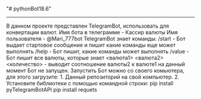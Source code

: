 "# pythonBot18.6" 
_________________________________________________________________________________________
В данном проекте представлен TelegramBot, использовать для конвертации валют.
Имя бота в телеграмме - Кассир валюты
Имя пользователя - @Mari_777bot
TelegramBot знает команды:
          /start - Бот выдает стартовое сообщение и
                   пишит какие команды  еще может выполнять
          /help - Бот пишит, какие команды  может выполнять
          /value - Бот пишит все валюты, которые знает
          <валюта1> <валюта2> <количество> - выводит соотношение
                        валюты2 к валюте1 на данный момент
Бот не запущен. Запустить Бот можно со своего комьютера,
для этого загрузите: 1. Данный репозиторий на свой компьютер.
                     2. Установите библиотеки c помощью командной строки:
                     pip install pyTelegramBotAPI 
                     pip install requets

